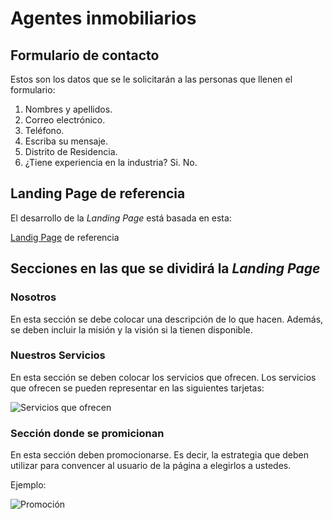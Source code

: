 # Agentes inmobiliarios

## Formulario de contacto

Estos son los datos que se le solicitarán a las personas que llenen el formulario:

1. Nombres y apellidos.
2. Correo electrónico.
3. Teléfono.
4. Escriba su mensaje.
5. Distrito de Residencia.
6. ¿Tiene experiencia en la industria?
    Si.
    No.

## Landing Page de referencia

El desarrollo de la _Landing Page_ está basada en esta:

[Landig Page][landing] de referencia

## Secciones en las que se dividirá la _Landing Page_

### Nosotros

En esta sección se debe colocar una descripción de lo que hacen. Además, se deben incluir la misión y la visión si la tienen disponible.

### Nuestros Servicios

En esta sección se deben colocar los servicios que ofrecen. Los servicios que ofrecen se pueden representar en las siguientes tarjetas:

![Servicios que ofrecen][servicios]


### Sección donde se promicionan

En esta sección deben promocionarse. Es decir, la estrategia que deben utilizar para convencer al usuario de la página a elegirlos a ustedes.

Ejemplo:

![Promoción][promocion]

### 

<!-- Enlaes -->

[landing]: https://kwba.com.ar/ "Landing Page de referencia"

<!-- Imágenes -->
[servicios]: https://i.ibb.co/ZYFWgGR/imagen.png "Ejemplo de nuestros servicios"

[promocion]: https://i.ibb.co/0Z9QYxS/imagen.png "Ejemplo de una sección donde se promocionan"